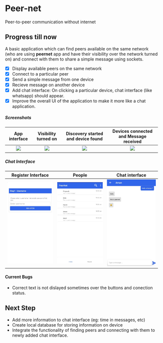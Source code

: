 # Peer-net 
Peer-to-peer communication without internet

## Progress till now
A basic application which can find peers available on the same network (who are using **peernet** app and have their visibility over the network turned on) and connect with them to share a simple message using sockets.

- [x] Display available peers on the same network
- [x] Connect to a particular peer
- [x] Send a simple message from one device
- [x] Recieve message on another device
- [x] Add chat interface: On clicking a particular device, chat interface (like whatsapp) should appear.
- [x] Improve the overall UI of the application to make it more like a chat application.

##### Screenshots
App interface | Visibility turned on| Discovery started and device found | Devices connected and Message received 
:-------------------------:|:-------------------------:|:----------------------------------:|:-------------------------:
![](/assets/screenshots/host1.png)  | ![](/assets/screenshots/host2.png) | ![](/assets/screenshots/host3.png) | ![](/assets/screenshots/host4.png)

##### Chat Interface
Register Interface | People | Chat interface
:-------------------------:|:-------------------------:|:----------------------------------:
![](/assets/screenshots/register.jpg)  | ![](/assets/screenshots/allchats.jpg) | ![](/assets/screenshots/samplechat.jpg)

#### Current Bugs
- Correct text is not dislayed sometimes over the buttons and conection status.

## Next Step
- Add more information to chat interface (eg: time in messages, etc)
- Create local database for storing information on device
- Integrate the functionality of finding peers and connecting with them to newly added chat interface.
 